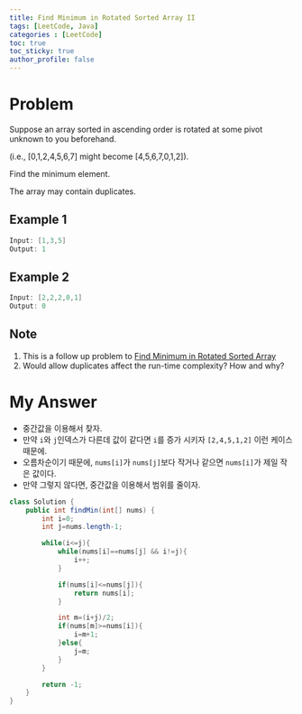 ```yaml
---
title: Find Minimum in Rotated Sorted Array II
tags: [LeetCode, Java]
categories : [LeetCode]
toc: true
toc_sticky: true
author_profile: false
---
```


# Problem

Suppose an array sorted in ascending order is rotated at some pivot unknown to you beforehand.

(i.e.,  [0,1,2,4,5,6,7] might become  [4,5,6,7,0,1,2]).

Find the minimum element.

The array may contain duplicates.

## Example 1

```swift
Input: [1,3,5]
Output: 1
```

## Example 2

```swift
Input: [2,2,2,0,1]
Output: 0
```

## Note

1. This is a follow up problem to [Find Minimum in Rotated Sorted Array](/Leetcode/find_minimum_in_rotated_sorted_array.md)
2. Would allow duplicates affect the run-time complexity? How and why?

# My Answer
  
* 중간값을 이용해서 찾자.
* 만약 `i`와 `j`인덱스가 다른데 값이 같다면 `i`를 증가 시키자 `[2,4,5,1,2]` 이런 케이스때문에.
* 오름차순이기 때문에, `nums[i]`가 `nums[j]`보다 작거나 같으면 `nums[i]`가 제일 작은 값이다.
* 만약 그렇지 않다면, 중간값을 이용해서 범위를 줄이자.

```java
class Solution {
    public int findMin(int[] nums) {
        int i=0;
        int j=nums.length-1;

        while(i<=j){
            while(nums[i]==nums[j] && i!=j){
                i++;
            }

            if(nums[i]<=nums[j]){
                return nums[i];
            }

            int m=(i+j)/2;
            if(nums[m]>=nums[i]){
                i=m+1;
            }else{
                j=m;
            }
        }

        return -1;
    }
}
```

